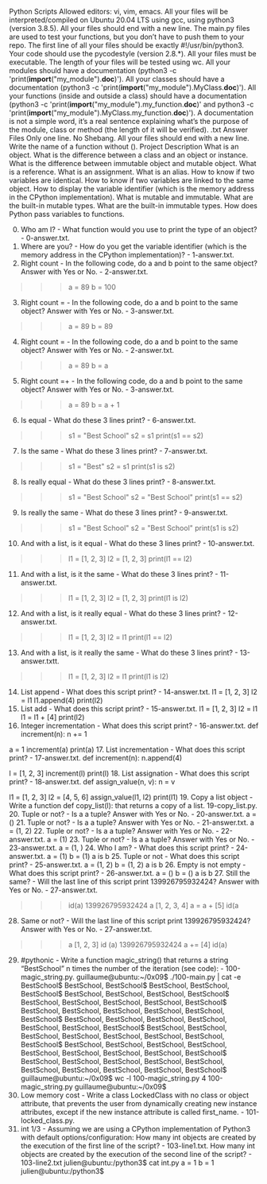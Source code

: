 Python Scripts
Allowed editors: vi, vim, emacs.
All your files will be interpreted/compiled on Ubuntu 20.04 LTS using gcc, using python3 (version 3.8.5).
All your files should end with a new line.
The main.py files are used to test your functions, but you don’t have to push them to your repo.
The first line of all your files should be exactly #!/usr/bin/python3.
Your code should use the pycodestyle (version 2.8.*).
All your files must be executable.
The length of your files will be tested using wc.
All your modules should have a documentation (python3 -c 'print(__import__("my_module").__doc__)').
All your classes should have a documentation (python3 -c 'print(__import__("my_module").MyClass.__doc__)').
All your functions (inside and outside a class) should have a documentation (python3 -c 'print(__import__("my_module").my_function.__doc__)' and python3 -c 'print(__import__("my_module").MyClass.my_function.__doc__)').
A documentation is not a simple word, it’s a real sentence explaining what’s the purpose of the module, class or method (the length of it will be verified).
.txt Answer Files
Only one line.
No Shebang.
All your files should end with a new line.
Write the name of a function without ().
Project Description
What is an object. What is the difference between a class and an object or instance. What is the difference between immutable object and mutable object. What is a reference. What is an assignment. What is an alias. How to know if two variables are identical. How to know if two variables are linked to the same object. How to display the variable identifier (which is the memory address in the CPython implementation). What is mutable and immutable. What are the built-in mutable types. What are the built-in immutable types. How does Python pass variables to functions.

0. Who am I? - What function would you use to print the type of an object? - 0-answer.txt.
1. Where are you? - How do you get the variable identifier (which is the memory address in the CPython implementation)? - 1-answer.txt.
2. Right count - In the following code, do a and b point to the same object? Answer with Yes or No. - 2-answer.txt.
>>> a = 89
>>> b = 100
3. Right count = - In the following code, do a and b point to the same object? Answer with Yes or No. - 3-answer.txt.
>>> a = 89
>>> b = 89
4. Right count = - In the following code, do a and b point to the same object? Answer with Yes or No. - 2-answer.txt.
>>> a = 89
>>> b = a
5. Right count =+ - In the following code, do a and b point to the same object? Answer with Yes or No. - 3-answer.txt.
>>> a = 89
>>> b = a + 1
6. Is equal - What do these 3 lines print? - 6-answer.txt.
>>> s1 = "Best School"
>>> s2 = s1
>>> print(s1 == s2)
7. Is the same - What do these 3 lines print? - 7-answer.txt.
>>> s1 = "Best"
>>> s2 = s1
>>> print(s1 is s2)
8. Is really equal - What do these 3 lines print? - 8-answer.txt.
>>> s1 = "Best School"
>>> s2 = "Best School"
>>> print(s1 == s2)
9. Is really the same - What do these 3 lines print? -  9-answer.txt.
>>> s1 = "Best School"
>>> s2 = "Best School"
>>> print(s1 is s2)
10. And with a list, is it equal - What do these 3 lines print? - 10-answer.txt.
>>> l1 = [1, 2, 3]
>>> l2 = [1, 2, 3] 
>>> print(l1 == l2)
11. And with a list, is it the same - What do these 3 lines print? - 11-answer.txt.
>>> l1 = [1, 2, 3]
>>> l2 = [1, 2, 3] 
>>> print(l1 is l2)
12. And with a list, is it really equal - What do these 3 lines print? - 12-answer.txt.
>>> l1 = [1, 2, 3]
>>> l2 = l1
>>> print(l1 == l2)
13. And with a list, is it really the same - What do these 3 lines print? - 13-answer.txtt.
>>> l1 = [1, 2, 3]
>>> l2 = l1
>>> print(l1 is l2)
14. List append - What does this script print? - 14-answer.txt.
l1 = [1, 2, 3]
l2 = l1
l1.append(4)
print(l2)
15. List add - What does this script print? - 15-answer.txt.
l1 = [1, 2, 3]
l2 = l1
l1 = l1 + [4]
print(l2)
16. Integer incrementation - What does this script print? - 16-answer.txt.
def increment(n):
    n += 1

a = 1
increment(a)
print(a)
17. List incrementation - What does this script print? - 17-answer.txt.
def increment(n):
    n.append(4)

l = [1, 2, 3]
increment(l)
print(l)
18. List assignation - What does this script print? - 18-answer.txt.
def assign_value(n, v):
    n = v

l1 = [1, 2, 3]
l2 = [4, 5, 6]
assign_value(l1, l2)
print(l1)
19. Copy a list object - Write a function def copy_list(l): that returns a copy of a list. 19-copy_list.py.
20. Tuple or not? - Is a a tuple? Answer with Yes or No. - 20-answer.txt.
a = ()
21. Tuple or not? - Is a a tuple? Answer with Yes or No. - 21-answer.txt.
a = (1, 2)
22. Tuple or not? - Is a a tuple? Answer with Yes or No. - 22-answer.txt.
a = (1)
23. Tuple or not? - Is a a tuple? Answer with Yes or No. - 23-answer.txt.
a = (1, )
24. Who I am? - What does this script print? - 24-answer.txt.
a = (1)
b = (1)
a is b
25. Tuple or not - What does this script print? - 25-answer.txt.
a = (1, 2)
b = (1, 2)
a is b
26. Empty is not empty - What does this script print? - 26-answer.txt.
a = ()
b = ()
a is b
27. Still the same? - Will the last line of this script print 139926795932424? Answer with Yes or No. - 27-answer.txt.
>>> id(a)
139926795932424
>>> a
[1, 2, 3, 4]
>>> a = a + [5]
>>> id(a
28. Same or not? - Will the last line of this script print 139926795932424? Answer with Yes or No. - 27-answer.txt.
>>> a
[1, 2, 3]
>>> id (a)
139926795932424
>>> a += [4]
>>> id(a)
29. #pythonic - Write a function magic_string() that returns a string “BestSchool” n times the number of the iteration (see code): - 100-magic_string.py.
guillaume@ubuntu:~/0x09$ ./100-main.py | cat -e
BestSchool$
BestSchool, BestSchool$
BestSchool, BestSchool, BestSchool$
BestSchool, BestSchool, BestSchool, BestSchool$
BestSchool, BestSchool, BestSchool, BestSchool, BestSchool$
BestSchool, BestSchool, BestSchool, BestSchool, BestSchool, BestSchool$
BestSchool, BestSchool, BestSchool, BestSchool, BestSchool, BestSchool, BestSchool$
BestSchool, BestSchool, BestSchool, BestSchool, BestSchool, BestSchool, BestSchool, BestSchool$
BestSchool, BestSchool, BestSchool, BestSchool, BestSchool, BestSchool, BestSchool, BestSchool, BestSchool$
BestSchool, BestSchool, BestSchool, BestSchool, BestSchool, BestSchool, BestSchool, BestSchool, BestSchool, BestSchool$
guillaume@ubuntu:~/0x09$ wc -l 100-magic_string.py 
4 100-magic_string.py
guillaume@ubuntu:~/0x09$ 
30. Low memory cost - Write a class LockedClass with no class or object attribute, that prevents the user from dynamically creating new instance attributes, except if the new instance attribute is called first_name. - 101-locked_class.py.
31. int 1/3 - Assuming we are using a CPython implementation of Python3 with default options/configuration:
How many int objects are created by the execution of the first line of the script? - 103-line1.txt.
How many int objects are created by the execution of the second line of the script? - 103-line2.txt
julien@ubuntu:/python3$ cat int.py 
a = 1
b = 1
julien@ubuntu:/python3$
